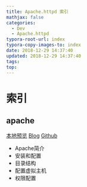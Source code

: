 ```yaml
---
title: Apache.httpd 索引
mathjax: false
categories:
  - Dev
  - Apache.httpd
typora-root-url: index
typora-copy-images-to: index
date: 2018-12-29 14:37:40
updated: 2018-12-29 14:37:40
tags:
top:
---
```



# 索引 

## apache 
[本地预览](apache.md)    [Blog](http://blog.kuma8866.top/posts/3588426178/)     [Github](https://github.com/KumaDocCenter/Apache/blob/master/doc/md/apache.md)

* Apache简介
* 安装和配置
* 目录结构
* 配置虚拟主机
* 权限配置 

 
